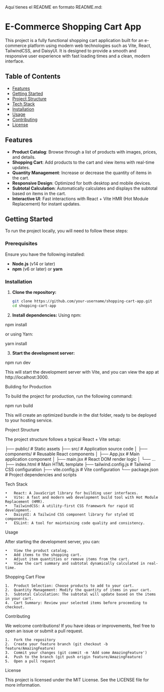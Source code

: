 Aquí tienes el README en formato README.md:

# E-Commerce Shopping Cart App

This project is a fully functional shopping cart application built for an e-commerce platform using modern web technologies such as Vite, React, TailwindCSS, and DaisyUI. It is designed to provide a smooth and responsive user experience with fast loading times and a clean, modern interface.

## Table of Contents

- [Features](#features)
- [Getting Started](#getting-started)
- [Project Structure](#project-structure)
- [Tech Stack](#tech-stack)
- [Installation](#installation)
- [Usage](#usage)
- [Contributing](#contributing)
- [License](#license)

## Features

- **Product Catalog**: Browse through a list of products with images, prices, and details.
- **Shopping Cart**: Add products to the cart and view items with real-time updates.
- **Quantity Management**: Increase or decrease the quantity of items in the cart.
- **Responsive Design**: Optimized for both desktop and mobile devices.
- **Subtotal Calculation**: Automatically calculates and displays the subtotal based on items in the cart.
- **Interactive UI**: Fast interactions with React + Vite HMR (Hot Module Replacement) for instant updates.

## Getting Started

To run the project locally, you will need to follow these steps:

### Prerequisites

Ensure you have the following installed:

- **Node.js** (v14 or later)
- **npm** (v6 or later) or **yarn**

### Installation

1. **Clone the repository:**

   ```bash
   git clone https://github.com/your-username/shopping-cart-app.git
   cd shopping-cart-app

   ```

2. **Install dependencies:**
   Using npm:

npm install

or using Yarn:

yarn install

3. **Start the development server:**

npm run dev

This will start the development server with Vite, and you can view the app at http://localhost:3000.

Building for Production

To build the project for production, run the following command:

npm run build

This will create an optimized bundle in the dist folder, ready to be deployed to your hosting service.

Project Structure

The project structure follows a typical React + Vite setup:

├── public/ # Static assets
├── src/ # Application source code
│ ├── components/ # Reusable React components
│ ├── App.jsx # Main application component
│ ├── main.jsx # React DOM render logic
│ └── ...
├── index.html # Main HTML template
├── tailwind.config.js # Tailwind CSS configuration
├── vite.config.js # Vite configuration
└── package.json # Project dependencies and scripts

Tech Stack

    •	React: A JavaScript library for building user interfaces.
    •	Vite: A fast and modern web development build tool with Hot Module Replacement (HMR).
    •	TailwindCSS: A utility-first CSS framework for rapid UI development.
    •	DaisyUI: A Tailwind CSS component library for styled UI components.
    •	ESLint: A tool for maintaining code quality and consistency.

Usage

After starting the development server, you can:

    •	View the product catalog.
    •	Add items to the shopping cart.
    •	Adjust item quantities or remove items from the cart.
    •	View the cart summary and subtotal dynamically calculated in real-time.

Shopping Cart Flow

    1.	Product Selection: Choose products to add to your cart.
    2.	Quantity Management: Modify the quantity of items in your cart.
    3.	Subtotal Calculation: The subtotal will update based on the items in your cart.
    4.	Cart Summary: Review your selected items before proceeding to checkout.

Contributing

We welcome contributions! If you have ideas or improvements, feel free to open an issue or submit a pull request.

    1.	Fork the repository
    2.	Create your feature branch (git checkout -b feature/AmazingFeature)
    3.	Commit your changes (git commit -m 'Add some AmazingFeature')
    4.	Push to the branch (git push origin feature/AmazingFeature)
    5.	Open a pull request

License

This project is licensed under the MIT License. See the LICENSE file for more information.
